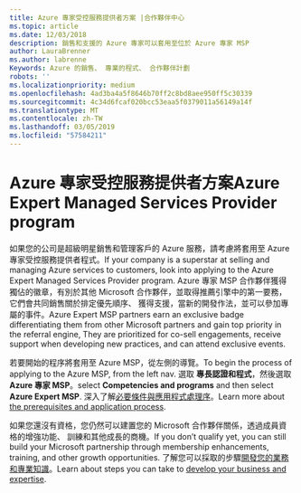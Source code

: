 ```yaml
---
title: Azure 專家受控服務提供者方案 |合作夥伴中心
ms.topic: article
ms.date: 12/03/2018
description: 銷售和支援的 Azure 專家可以套用至位於 Azure 專家 MSP
author: LauraBrenner
ms.author: labrenne
Keywords: Azure 的銷售、 專業的程式、 合作夥伴計劃
robots: ''
ms.localizationpriority: medium
ms.openlocfilehash: 4ad3ba4a5f8646b70ff2c8bd8aee950ff5c30339
ms.sourcegitcommit: 4c34d6fcaf020bcc53eaa5f0379011a56149a14f
ms.translationtype: MT
ms.contentlocale: zh-TW
ms.lasthandoff: 03/05/2019
ms.locfileid: "57584211"
---
```

# <a name="azure-expert-managed-services-provider-program"></a><span data-ttu-id="9d2f8-104">Azure 專家受控服務提供者方案</span><span class="sxs-lookup"><span data-stu-id="9d2f8-104">Azure Expert Managed Services Provider program</span></span>


<span data-ttu-id="9d2f8-105">如果您的公司是超級明星銷售和管理客戶的 Azure 服務，請考慮將套用至 Azure 專家受控服務提供者程式。</span><span class="sxs-lookup"><span data-stu-id="9d2f8-105">If your company is a superstar at selling and managing Azure services to customers, look into applying to the Azure Expert Managed Services Provider program.</span></span> <span data-ttu-id="9d2f8-106">Azure 專家 MSP 合作夥伴獲得獨佔的徽章，有別於其他 Microsoft 合作夥伴，並取得推薦引擎中的第一要務，它們會共同銷售關於排定優先順序、 獲得支援，當新的開發作法，並可以參加專屬的事件。</span><span class="sxs-lookup"><span data-stu-id="9d2f8-106">Azure Expert MSP partners earn an exclusive badge differentiating them from other Microsoft partners and gain top priority in the referral engine, They are prioritized for co-sell engagements, receive support when developing new practices, and can attend exclusive events.</span></span>

<span data-ttu-id="9d2f8-107">若要開始的程序將套用至 Azure MSP，從左側的導覽。</span><span class="sxs-lookup"><span data-stu-id="9d2f8-107">To begin the process of applying to the Azure MSP, from the left nav.</span></span> <span data-ttu-id="9d2f8-108">選取 **專長認證和程式**，然後選取**Azure 專家 MSP**。</span><span class="sxs-lookup"><span data-stu-id="9d2f8-108">select **Competencies and programs** and then select **Azure Expert MSP**.</span></span> <span data-ttu-id="9d2f8-109">深入了解[必要條件與應用程式處理序](https://partner.microsoft.com/membership/azure-expert-msp)。</span><span class="sxs-lookup"><span data-stu-id="9d2f8-109">Learn more about [the prerequisites and application process](https://partner.microsoft.com/membership/azure-expert-msp).</span></span> 

<span data-ttu-id="9d2f8-110">如果您還沒有資格，您仍然可以建置您的 Microsoft 合作夥伴關係，透過成員資格的增強功能、 訓練和其他成長的商機。</span><span class="sxs-lookup"><span data-stu-id="9d2f8-110">If you don’t qualify yet, you can still build your Microsoft partnership through membership enhancements, training, and other growth opportunities.</span></span>
<span data-ttu-id="9d2f8-111">了解您可以採取的步驟[開發您的業務和專業知識](https://partner.microsoft.com/membership/azure-expert-msp)。</span><span class="sxs-lookup"><span data-stu-id="9d2f8-111">Learn about steps you can take to [develop your business and expertise](https://partner.microsoft.com/membership/azure-expert-msp).</span></span>

